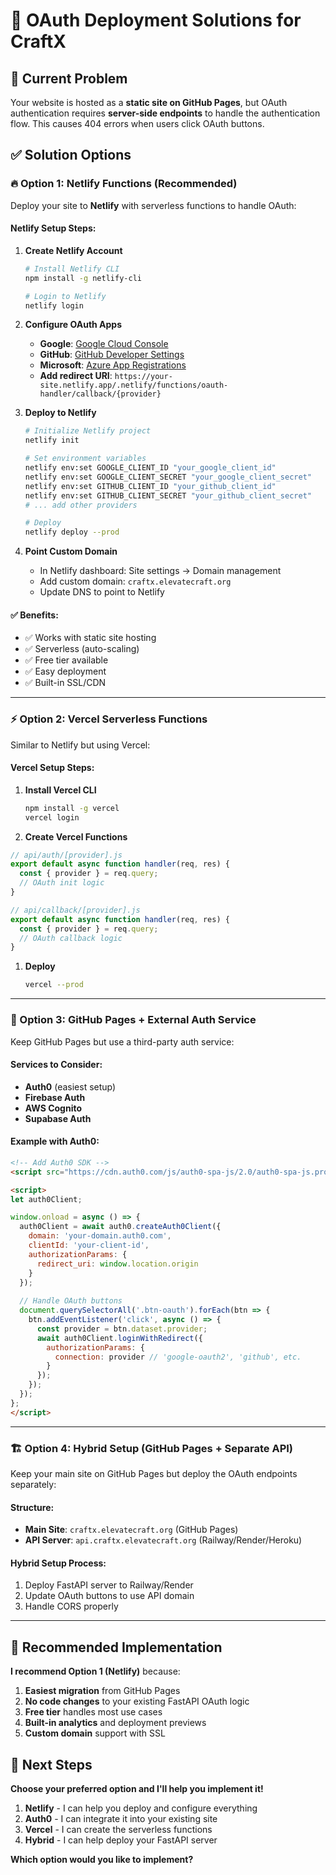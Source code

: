 # 🚀 OAuth Deployment Solutions for CraftX

## 🎯 **Current Problem**

Your website is hosted as a **static site on GitHub Pages**, but OAuth authentication requires **server-side endpoints** to handle the authentication flow. This causes 404 errors when users click OAuth buttons.

## ✅ **Solution Options**

### **🔥 Option 1: Netlify Functions (Recommended)**

Deploy your site to **Netlify** with serverless functions to handle OAuth:

#### **Netlify Setup Steps:**

1. **Create Netlify Account**

   ```bash
   # Install Netlify CLI
   npm install -g netlify-cli
   
   # Login to Netlify
   netlify login
   ```

1. **Configure OAuth Apps**
   - **Google**: [Google Cloud Console](https://console.cloud.google.com/apis/credentials)
   - **GitHub**: [GitHub Developer Settings](https://github.com/settings/developers)
   - **Microsoft**: [Azure App Registrations](https://portal.azure.com/#blade/Microsoft_AAD_IAM/ActiveDirectoryMenuBlade/RegisteredApps)
   - **Add redirect URI**: `https://your-site.netlify.app/.netlify/functions/oauth-handler/callback/{provider}`

1. **Deploy to Netlify**

   ```bash
   # Initialize Netlify project
   netlify init
   
   # Set environment variables
   netlify env:set GOOGLE_CLIENT_ID "your_google_client_id"
   netlify env:set GOOGLE_CLIENT_SECRET "your_google_client_secret"
   netlify env:set GITHUB_CLIENT_ID "your_github_client_id"
   netlify env:set GITHUB_CLIENT_SECRET "your_github_client_secret"
   # ... add other providers
   
   # Deploy
   netlify deploy --prod
   ```

1. **Point Custom Domain**
   - In Netlify dashboard: Site settings → Domain management
   - Add custom domain: `craftx.elevatecraft.org`
   - Update DNS to point to Netlify

#### **✅ Benefits:**

- ✅ Works with static site hosting
- ✅ Serverless (auto-scaling)
- ✅ Free tier available
- ✅ Easy deployment
- ✅ Built-in SSL/CDN

---

### **⚡ Option 2: Vercel Serverless Functions**

Similar to Netlify but using Vercel:

#### **Vercel Setup Steps:**

1. **Install Vercel CLI**

   ```bash
   npm install -g vercel
   vercel login
   ```

1. **Create Vercel Functions**

```javascript
// api/auth/[provider].js
export default async function handler(req, res) {
  const { provider } = req.query;
  // OAuth init logic
}

// api/callback/[provider].js
export default async function handler(req, res) {
  const { provider } = req.query;
  // OAuth callback logic
}
```

1. **Deploy**

   ```bash
   vercel --prod
   ```

---

### **🔧 Option 3: GitHub Pages + External Auth Service**

Keep GitHub Pages but use a third-party auth service:

#### **Services to Consider:**

- **Auth0** (easiest setup)
- **Firebase Auth**
- **AWS Cognito**
- **Supabase Auth**

#### **Example with Auth0:**

```html
<!-- Add Auth0 SDK -->
<script src="https://cdn.auth0.com/js/auth0-spa-js/2.0/auth0-spa-js.production.js"></script>

<script>
let auth0Client;

window.onload = async () => {
  auth0Client = await auth0.createAuth0Client({
    domain: 'your-domain.auth0.com',
    clientId: 'your-client-id',
    authorizationParams: {
      redirect_uri: window.location.origin
    }
  });
  
  // Handle OAuth buttons
  document.querySelectorAll('.btn-oauth').forEach(btn => {
    btn.addEventListener('click', async () => {
      const provider = btn.dataset.provider;
      await auth0Client.loginWithRedirect({
        authorizationParams: {
          connection: provider // 'google-oauth2', 'github', etc.
        }
      });
    });
  });
};
</script>
```

---

### **🏗️ Option 4: Hybrid Setup (GitHub Pages + Separate API)**

Keep your main site on GitHub Pages but deploy the OAuth endpoints separately:

#### **Structure:**

- **Main Site**: `craftx.elevatecraft.org` (GitHub Pages)
- **API Server**: `api.craftx.elevatecraft.org` (Railway/Render/Heroku)

#### **Hybrid Setup Process:**

1. Deploy FastAPI server to Railway/Render
2. Update OAuth buttons to use API domain
3. Handle CORS properly

---

## 🎯 **Recommended Implementation**

**I recommend Option 1 (Netlify)** because:

1. **Easiest migration** from GitHub Pages
1. **No code changes** to your existing FastAPI OAuth logic
1. **Free tier** handles most use cases
1. **Built-in analytics** and deployment previews
1. **Custom domain** support with SSL

## 🚀 **Next Steps**

**Choose your preferred option and I'll help you implement it!**

1. **Netlify** - I can help you deploy and configure everything
1. **Auth0** - I can integrate it into your existing site
1. **Vercel** - I can create the serverless functions
1. **Hybrid** - I can help deploy your FastAPI server

**Which option would you like to implement?**
